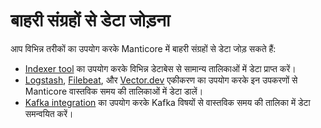 # बाहरी संग्रहों से डेटा जोड़ना

आप विभिन्न तरीकों का उपयोग करके Manticore में बाहरी संग्रहों से डेटा जोड़ सकते हैं:

* [Indexer tool](../Data_creation_and_modification/Adding_data_from_external_storages/Plain_tables_creation.md) का उपयोग करके विभिन्न डेटाबेस से सामान्य तालिकाओं में डेटा प्राप्त करें।
* [Logstash](../Integration/Logstash.md), [Filebeat](../Integration/Filebeat.md), और [Vector.dev](https://manticoresearch.com/blog/integration-of-manticore-with-vectordev/) एकीकरण का उपयोग करके इन उपकरणों से Manticore वास्तविक समय की तालिकाओं में डेटा डालें।
* [Kafka integration](../Integration/Kafka.md) का उपयोग करके Kafka विषयों से वास्तविक समय की तालिका में डेटा समन्वयित करें।
